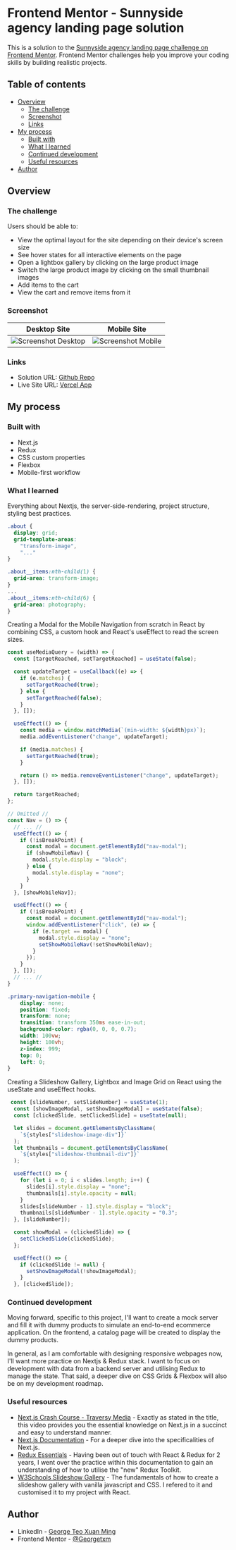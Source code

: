 # Frontend Mentor - Sunnyside agency landing page solution

This is a solution to the [Sunnyside agency landing page challenge on Frontend Mentor](https://www.frontendmentor.io/challenges/sunnyside-agency-landing-page-7yVs3B6ef). Frontend Mentor challenges help you improve your coding skills by building realistic projects.

## Table of contents

- [Overview](#overview)
  - [The challenge](#the-challenge)
  - [Screenshot](#screenshot)
  - [Links](#links)
- [My process](#my-process)
  - [Built with](#built-with)
  - [What I learned](#what-i-learned)
  - [Continued development](#continued-development)
  - [Useful resources](#useful-resources)
- [Author](#author)

## Overview

### The challenge

Users should be able to:

- View the optimal layout for the site depending on their device's screen size
- See hover states for all interactive elements on the page
- Open a lightbox gallery by clicking on the large product image
- Switch the large product image by clicking on the small thumbnail images
- Add items to the cart
- View the cart and remove items from it

### Screenshot

Desktop Site            |  Mobile Site
:-------------------------:|:-------------------------:
![Screenshot Desktop](./images/ss-desktop.png) |  ![Screenshot Mobile](./images/ss-mobile.png)




### Links

- Solution URL: [Github Repo](https://github.com/Georgetxm/frontend-mentor-ecommerce-page)
- Live Site URL: [Vercel App](https://sunnyside-agency-i3d12cbca-georgetxm.vercel.app/)

## My process

### Built with

- Next.js
- Redux
- CSS custom properties
- Flexbox
- Mobile-first workflow


### What I learned

Everything about Nextjs, the server-side-rendering, project structure, styling best practices.

```css
.about { 
  display: grid;
  grid-template-areas:
    "transform-image",
    "..."
}

.about__items:nth-child(1) {
  grid-area: transform-image;
}
...
.about__items:nth-child(6) {
  grid-area: photography;
}

```

Creating a Modal for the Mobile Navigation from scratch in React by combining CSS, a custom hook and React's useEffect to read the screen sizes.

``` javascript
const useMediaQuery = (width) => {
  const [targetReached, setTargetReached] = useState(false);

  const updateTarget = useCallback((e) => {
    if (e.matches) {
      setTargetReached(true);
    } else {
      setTargetReached(false);
    }
  }, []);

  useEffect(() => {
    const media = window.matchMedia(`(min-width: ${width}px)`);
    media.addEventListener("change", updateTarget);

    if (media.matches) {
      setTargetReached(true);
    }

    return () => media.removeEventListener("change", updateTarget);
  }, []);

  return targetReached;
};

// Omitted //
const Nav = () => {
  // ... //
  useEffect(() => {
    if (!isBreakPoint) {
      const modal = document.getElementById("nav-modal");
      if (showMobileNav) {
        modal.style.display = "block";
      } else {
        modal.style.display = "none";
      }
    }
  }, [showMobileNav]);

  useEffect(() => {
    if (!isBreakPoint) {
      const modal = document.getElementById("nav-modal");
      window.addEventListener("click", (e) => {
        if (e.target == modal) {
          modal.style.display = "none";
          setShowMobileNav(!setShowMobileNav);
        }
      });
    }
  }, []);
  // ... //
}
```

```css
.primary-navigation-mobile {
    display: none;
    position: fixed;
    transform: none;
    transition: transform 350ms ease-in-out;
    background-color: rgba(0, 0, 0, 0.7);
    width: 100vw;
    height: 100vh;
    z-index: 999;
    top: 0;
    left: 0;
}

```

Creating a Slideshow Gallery, Lightbox and Image Grid on React using the useState and useEffect hooks.

```javascript
 const [slideNumber, setSlideNumber] = useState(1);
  const [showImageModal, setShowImageModal] = useState(false);
  const [clickedSlide, setClickedSlide] = useState(null);

  let slides = document.getElementsByClassName(
    `${styles["slideshow-image-div"]}`
  );
  let thumbnails = document.getElementsByClassName(
    `${styles["slideshow-thumbnail-div"]}`
  );

  useEffect(() => {
    for (let i = 0; i < slides.length; i++) {
      slides[i].style.display = "none";
      thumbnails[i].style.opacity = null;
    }
    slides[slideNumber - 1].style.display = "block";
    thumbnails[slideNumber - 1].style.opacity = "0.3";
  }, [slideNumber]);

  const showModal = (clickedSlide) => {
    setClickedSlide(clickedSlide);
  };

  useEffect(() => {
    if (clickedSlide != null) {
      setShowImageModal(!showImageModal);
    }
  }, [clickedSlide]);
```

### Continued development

Moving forward, specific to this project, I'll want to create a mock server and fill it with dummy products to simulate an end-to-end ecommerce application. On the frontend, a catalog page will be created to display the dummy products.

In general, as I am comfortable with designing responsive webpages now, I'll want more practice on Nextjs & Redux stack. I want to focus on development with data from a backend server and utilising Redux to manage the state. That said, a deeper dive on CSS Grids & Flexbox will also be on my development roadmap.

### Useful resources

- [Next.js Crash Course - Traversy Media](https://www.youtube.com/watch?v=mTz0GXj8NN0&t=479s) - Exactly as stated in the title, this video provides you the essential knowledge on Next.js in a succinct and easy to understand manner.
- [Next.js Documentation](https://nextjs.org/docs) - For a deeper dive into the specificalities of Next.js.
- [Redux Essentials](https://redux.js.org/tutorials/essentials/part-1-overview-concepts) - Having been out of touch with React & Redux for 2 years, I went over the practice within this documentation to gain an understanding of how to utilise the "new" Redux Toolkit.
- [W3Schools Slideshow Gallery](https://www.w3schools.com/howto/howto_js_slideshow_gallery.asp) - The fundamentals of how to create a slideshow gallery with vanilla javascript and CSS. I refered to it and customised it to my project with React.

## Author

- LinkedIn - [George Teo Xuan Ming](https://www.linkedin.com/in/georgetxm/?originalSubdomain=sg)
- Frontend Mentor - [@Georgetxm](https://www.frontendmentor.io/profile/Georgetxm)
